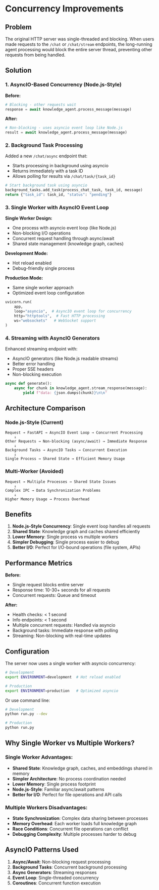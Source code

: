 # Concurrency Improvements

## Problem

The original HTTP server was single-threaded and blocking. When users made requests to the `/chat` or `/chat/stream` endpoints, the long-running agent processing would block the entire server thread, preventing other requests from being handled.

## Solution

### 1. AsyncIO-Based Concurrency (Node.js-Style)

**Before:**

```python
# Blocking - other requests wait
response = await knowledge_agent.process_message(message)
```

**After:**

```python
# Non-blocking - uses asyncio event loop like Node.js
result = await knowledge_agent.process_message(message)
```

### 2. Background Task Processing

Added a new `/chat/async` endpoint that:

- Starts processing in background using asyncio
- Returns immediately with a task ID
- Allows polling for results via `/chat/task/{task_id}`

```python
# Start background task using asyncio
background_tasks.add_task(process_chat_task, task_id, message)
return {"task_id": task_id, "status": "pending"}
```

### 3. Single Worker with AsyncIO Event Loop

**Single Worker Design:**

- One process with asyncio event loop (like Node.js)
- Non-blocking I/O operations
- Concurrent request handling through async/await
- Shared state management (knowledge graph, caches)

**Development Mode:**

- Hot reload enabled
- Debug-friendly single process

**Production Mode:**

- Same single worker approach
- Optimized event loop configuration

```python
uvicorn.run(
    app,
    loop="asyncio",  # AsyncIO event loop for concurrency
    http="httptools",  # Fast HTTP processing
    ws="websockets"   # WebSocket support
)
```

### 4. Streaming with AsyncIO Generators

Enhanced streaming endpoint with:

- AsyncIO generators (like Node.js readable streams)
- Better error handling
- Proper SSE headers
- Non-blocking execution

```python
async def generate():
    async for chunk in knowledge_agent.stream_response(message):
        yield f"data: {json.dumps(chunk)}\n\n"
```

## Architecture Comparison

### Node.js-Style (Current)

```
Request → FastAPI → AsyncIO Event Loop → Concurrent Processing
    ↓
Other Requests → Non-blocking (async/await) → Immediate Response
    ↓
Background Tasks → AsyncIO Tasks → Concurrent Execution
    ↓
Single Process → Shared State → Efficient Memory Usage
```

### Multi-Worker (Avoided)

```
Request → Multiple Processes → Shared State Issues
    ↓
Complex IPC → Data Synchronization Problems
    ↓
Higher Memory Usage → Process Overhead
```

## Benefits

1. **Node.js-Style Concurrency**: Single event loop handles all requests
2. **Shared State**: Knowledge graph and caches shared efficiently
3. **Lower Memory**: Single process vs multiple workers
4. **Simpler Debugging**: Single process easier to debug
5. **Better I/O**: Perfect for I/O-bound operations (file system, APIs)

## Performance Metrics

**Before:**

- Single request blocks entire server
- Response time: 10-30+ seconds for all requests
- Concurrent requests: Queue and timeout

**After:**

- Health checks: < 1 second
- Info endpoints: < 1 second
- Multiple concurrent requests: Handled via asyncio
- Background tasks: Immediate response with polling
- Streaming: Non-blocking with real-time updates

## Configuration

The server now uses a single worker with asyncio concurrency:

```bash
# Development
export ENVIRONMENT=development  # Hot reload enabled

# Production
export ENVIRONMENT=production   # Optimized asyncio
```

Or use command line:

```bash
# Development
python run.py --dev

# Production
python run.py
```

## Why Single Worker vs Multiple Workers?

### Single Worker Advantages:

- **Shared State**: Knowledge graph, caches, and embeddings shared in memory
- **Simpler Architecture**: No process coordination needed
- **Lower Memory**: Single process footprint
- **Node.js-Style**: Familiar async/await patterns
- **Better for I/O**: Perfect for file operations and API calls

### Multiple Workers Disadvantages:

- **State Synchronization**: Complex data sharing between processes
- **Memory Overhead**: Each worker loads full knowledge graph
- **Race Conditions**: Concurrent file operations can conflict
- **Debugging Complexity**: Multiple processes harder to debug

## AsyncIO Patterns Used

1. **Async/Await**: Non-blocking request processing
2. **Background Tasks**: Concurrent background processing
3. **Async Generators**: Streaming responses
4. **Event Loop**: Single-threaded concurrency
5. **Coroutines**: Concurrent function execution
